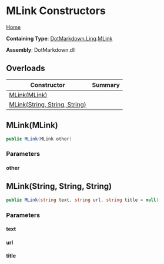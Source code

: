 # MLink Constructors

[Home](../../../../README.md)

**Containing Type**: [DotMarkdown.Linq](../../README.md)\.[MLink](../README.md)

**Assembly**: DotMarkdown\.dll

## Overloads

| Constructor | Summary |
| ----------- | ------- |
| [MLink(MLink)](#DotMarkdown_Linq_MLink__ctor_DotMarkdown_Linq_MLink_) | |
| [MLink(String, String, String)](#DotMarkdown_Linq_MLink__ctor_System_String_System_String_System_String_) | |

## MLink\(MLink\)<a name="DotMarkdown_Linq_MLink__ctor_DotMarkdown_Linq_MLink_"></a>

```csharp
public MLink(MLink other)
```

### Parameters

#### other

## MLink\(String, String, String\)<a name="DotMarkdown_Linq_MLink__ctor_System_String_System_String_System_String_"></a>

```csharp
public MLink(string text, string url, string title = null)
```

### Parameters

#### text

#### url

#### title

